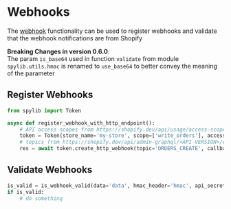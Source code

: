 # Webhooks

The [webhook](https://shopify.dev/apps/webhooks/configuration)
functionality can be used to register webhooks and validate that the webhook notifications are from Shopify

**Breaking Changes in version 0.6.0**: <br>
The param `is_base64` used in function `validate` from module `spylib.utils.hmac` is renamed to `use_base64`
to better convey the meaning of the parameter


## Register Webhooks
```python
from spylib import Token

async def register_webhook_with_http_endpoint():
    # API access scopes from https://shopify.dev/api/usage/access-scopes
    token = Token(store_name='my-store', scope=['write_orders'], access_token='ACCESS_TOKEN')
    # topics from https://shopify.dev/api/admin-graphql/<API-VERSION>/enums/webhooksubscriptiontopic
    res = await token.create_http_webhook(topic='ORDERS_CREATE', callback_url='https://sometest.com/example') 
```

## Validate Webhooks
```python
is_valid = is_webhook_valid(data='data', hmac_header='hmac', api_secret_key='API_SECRET_KEY')
if is_valid:
    # do something
```

